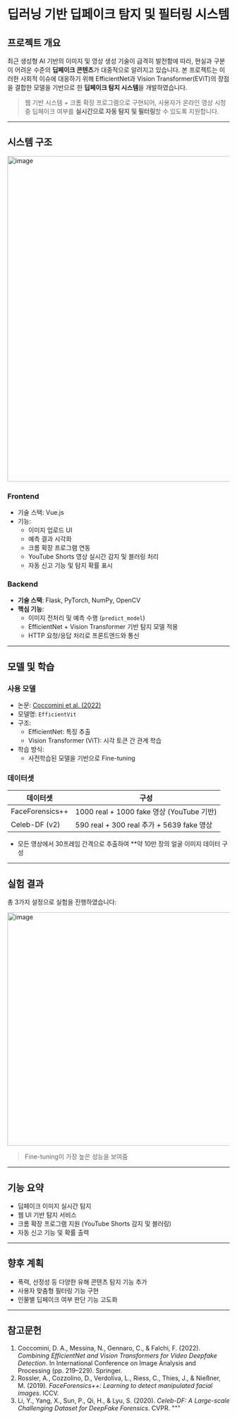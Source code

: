 # 딥러닝 기반 딥페이크 탐지 및 필터링 시스템

## 프로젝트 개요

최근 생성형 AI 기반의 이미지 및 영상 생성 기술이 급격히 발전함에 따라, 현실과 구분이 어려운 수준의 **딥페이크 콘텐츠**가 대중적으로 알려지고 있습니다. 본 프로젝트는 이러한 사회적 이슈에 대응하기 위해 EfficientNet과 Vision Transformer(EViT)의 장점을 결합한 모델을 기반으로 한 **딥페이크 탐지 시스템**을 개발하였습니다.

> 웹 기반 시스템 + 크롬 확장 프로그램으로 구현되어, 사용자가 온라인 영상 시청 중 딥페이크 여부를 **실시간으로 자동 탐지 및 필터링**할 수 있도록 지원합니다.

---

## 시스템 구조

<img width="738" alt="image" src="https://github.com/user-attachments/assets/af1a3696-1ecb-462a-8335-8e5262a02325" />


### Frontend

- 기술 스택: Vue.js
- 기능:
  - 이미지 업로드 UI
  - 예측 결과 시각화
  - 크롬 확장 프로그램 연동
  - YouTube Shorts 영상 실시간 감지 및 블러링 처리
  - 자동 신고 기능 및 탐지 확률 표시

### Backend

- **기술 스택**: Flask, PyTorch, NumPy, OpenCV
- **핵심 기능**:
  - 이미지 전처리 및 예측 수행 (`predict_model`)
  - EfficientNet + Vision Transformer 기반 탐지 모델 적용
  - HTTP 요청/응답 처리로 프론트엔드와 통신

---

## 모델 및 학습

### 사용 모델

- 논문: [Coccomini et al. (2022)](https://link.springer.com/chapter/10.1007/978-3-031-06433-3_20)
- 모델명: `EfficientVit`
- 구조:
  - EfficientNet: 특징 추출
  - Vision Transformer (ViT): 시각 토큰 간 관계 학습
- 학습 방식:
  - 사전학습된 모델을 기반으로 Fine-tuning

### 데이터셋

| 데이터셋         | 구성                                                |
|------------------|-----------------------------------------------------|
| FaceForensics++  | 1000 real + 1000 fake 영상 (YouTube 기반)          |
| Celeb-DF (v2)    | 590 real + 300 real 추가 + 5639 fake 영상           |


- 모든 영상에서 30프레임 간격으로 추출하여 **약 10만 장의 얼굴 이미지 데이터 구성

---

## 실험 결과

총 3가지 설정으로 실험을 진행하였습니다:


<img width="529" alt="image" src="https://github.com/user-attachments/assets/d2c6ca3d-3aa7-4e85-857c-6555f8b15bb3" />



> Fine-tuning이 가장 높은 성능을 보여줌

---

## 기능 요약

- 딥페이크 이미지 실시간 탐지
- 웹 UI 기반 탐지 서비스
- 크롬 확장 프로그램 지원 (YouTube Shorts 감지 및 블러링)
- 자동 신고 기능 및 확률 출력

---

## 향후 계획

- 폭력, 선정성 등 다양한 유해 콘텐츠 탐지 기능 추가
- 사용자 맞춤형 필터링 기능 구현
- 인물별 딥페이크 여부 판단 기능 고도화

---

## 참고문헌

1. Coccomini, D. A., Messina, N., Gennaro, C., & Falchi, F. (2022). *Combining EfficientNet and Vision Transformers for Video Deepfake Detection*. In International Conference on Image Analysis and Processing (pp. 219–229). Springer.
2. Rossler, A., Cozzolino, D., Verdoliva, L., Riess, C., Thies, J., & Nießner, M. (2019). *FaceForensics++: Learning to detect manipulated facial images*. ICCV.
3. Li, Y., Yang, X., Sun, P., Qi, H., & Lyu, S. (2020). *Celeb-DF: A Large-scale Challenging Dataset for DeepFake Forensics*. CVPR.
"""
